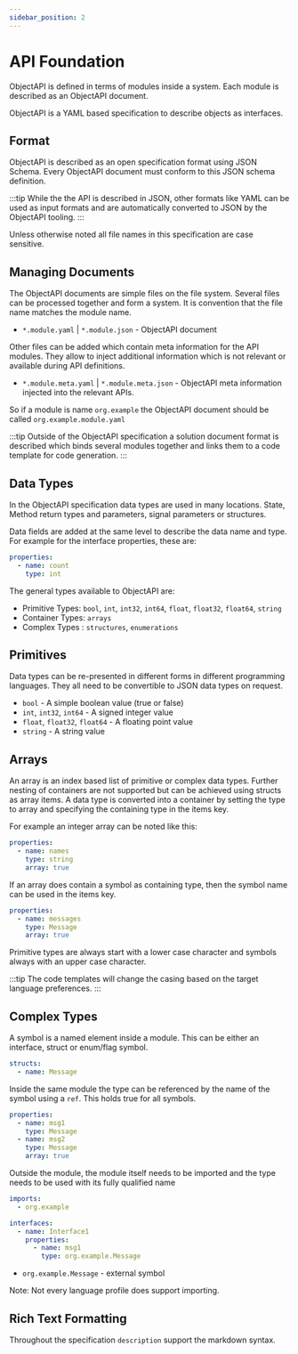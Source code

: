 ```yaml
---
sidebar_position: 2
---
```


# API Foundation

ObjectAPI is defined in terms of modules inside a system. Each module is described as an ObjectAPI document.

ObjectAPI is a YAML based specification to describe objects as interfaces.

## Format

ObjectAPI is described as an open specification format using JSON Schema. Every ObjectAPI document must conform to this JSON schema definition.

:::tip
While the the API is described in JSON, other formats like YAML can be used as input formats and are automatically converted to JSON by the ObjectAPI tooling.
:::

Unless otherwise noted all file names in this specification are case sensitive.

## Managing Documents

The ObjectAPI documents are simple files on the file system. Several files can be processed together and form a system. It is convention that the file name matches the module name.

- `*.module.yaml` | `*.module.json` - ObjectAPI document

Other files can be added which contain meta information for the API modules. They allow to inject additional information which is not relevant or available during API definitions.

- `*.module.meta.yaml` | `*.module.meta.json` - ObjectAPI meta information injected into the relevant APIs.

So if a module is name `org.example` the ObjectAPI document should be called `org.example.module.yaml`

:::tip
Outside of the ObjectAPI specification a solution document format is described which binds several modules together and links them to a code template for code generation.
:::

## Data Types

In the ObjectAPI specification data types are used in many locations. State, Method return types and parameters, signal parameters or structures.

Data fields are added at the same level to describe the data name and type. For example for the interface properties, these are:

```yaml
properties:
  - name: count
    type: int
```

The general types available to ObjectAPI are:

- Primitive Types: `bool`, `int`, `int32`, `int64`, `float`, `float32`, `float64`, `string`
- Container Types: `arrays`
- Complex Types : `structures`, `enumerations`

## Primitives

Data types can be re-presented in different forms in different programming languages. They all need to be convertible to JSON data types on request.

- `bool` - A simple boolean value (true or false)
- `int`, `int32`, `int64` - A signed integer value
- `float`, `float32`, `float64` - A floating point value
- `string` - A string value

## Arrays

An array is an index based list of primitive or complex data types. Further nesting of containers are not supported but can be achieved using structs as array items. A data type is converted into a container by setting the type to array and specifying the containing type in the items key.

For example an integer array can be noted like this:

```yaml
properties:
  - name: names
    type: string
    array: true
```

If an array does contain a symbol as containing type, then the symbol name can be used in the items key.

```yaml
properties:
  - name: messages
    type: Message
    array: true
```

Primitive types are always start with a lower case character and symbols always with an upper case character.

:::tip
The code templates will change the casing based on the target language preferences.
:::

## Complex Types

A symbol is a named element inside a module. This can be either an interface, struct or enum/flag symbol.

```yaml
structs:
  - name: Message
```

Inside the same module the type can be referenced by the name of the symbol using a `ref`. This holds true for all symbols.

```yaml
properties:
  - name: msg1
    type: Message
  - name: msg2
    type: Message
    array: true
```

Outside the module, the module itself needs to be imported and the type needs to be used with its fully qualified name

```yaml
imports:
  - org.example

interfaces:
  - name: Interface1
    properties:
      - name: msg1
        type: org.example.Message
```

- `org.example.Message` - external symbol

Note: Not every language profile does support importing.

## Rich Text Formatting

Throughout the specification `description` support the markdown syntax.
